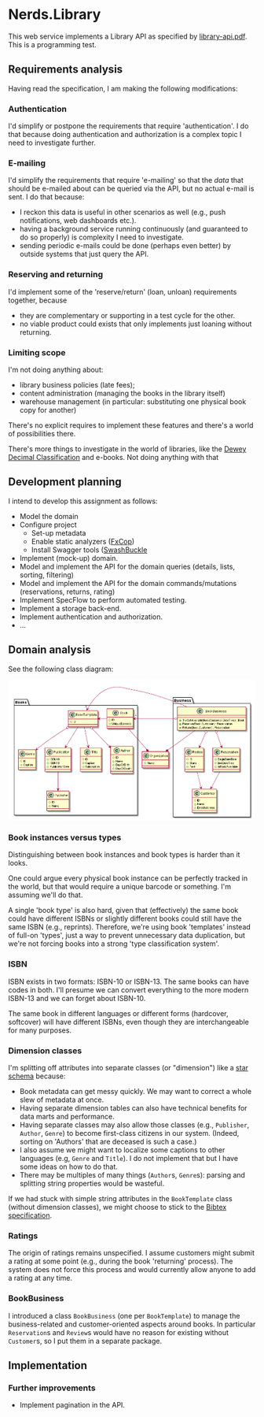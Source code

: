 # Nerds.Library

This web service implements a Library API as specified by [library-api.pdf](library-api.pdf). This is a programming test.

## Requirements analysis

Having read the specification, I am making the following modifications:

### Authentication

I'd simplify or postpone the requirements that require 'authentication'. I do that because doing authentication and authorization is a complex topic I need to investigate further.

### E-mailing

I'd simplify the requirements that require 'e-mailing' so that the *data* that should be e-mailed about can be queried via the API, but no actual e-mail is sent. I do that because:

- I reckon this data is useful in other scenarios as well (e.g., push notifications, web dashboards etc.).
- having a background service running continuously (and guaranteed to do so properly) is complexity I need to investigate.
- sending periodic e-mails could be done (perhaps even better) by outside systems that just query the API.

### Reserving and returning

I'd implement some of the 'reserve/return' (loan, unloan) requirements together, because
  - they are complementary or supporting in a test cycle for the other.
  - no viable product could exists that only implements just loaning without returning.

### Limiting scope

I'm not doing anything about:

- library business policies (late fees);
- content administration (managing the books in the library itself)
- warehouse management (in particular: substituting one physical book copy for another)

There's no explicit requires to implement these features and there's a world of possibilities there.

There's more things to investigate in the world of libraries, like the [Dewey Decimal Classification](https://en.wikipedia.org/wiki/Dewey_Decimal_Classification) and e-books. Not doing anything with that

## Development planning

I intend to develop this assignment as follows:

- Model the domain
- Configure project
  - Set-up metadata
  - Enable static analyzers ([FxCop](https://www.nuget.org/packages/Microsoft.CodeAnalysis.FxCopAnalyzers))
  - Install Swagger tools ([SwashBuckle](https://docs.microsoft.com/en-us/aspnet/core/tutorials/getting-started-with-swashbuckle?view=aspnetcore-2.2&tabs=visual-studio)
- Implement (mock-up) domain.
- Model and implement the API for the domain queries (details, lists, sorting, filtering)
- Model and implement the API for the domain commands/mutations (reservations, returns, rating)
- Implement SpecFlow to perform automated testing.
- Implement a storage back-end.
- Implement authentication and authorization.
- ...

## Domain analysis

See the following class diagram:

![Class diagram](library-api.png)

### Book instances versus types

Distinguishing between book instances and book types is harder than it looks.

One could argue every physical book instance can be perfectly tracked in the world, but that would require a unique barcode or something. I'm assuming we'll do that.

A single 'book type' is also hard, given that (effectively) the same book could have different ISBNs or slightly different books could still have the same ISBN (e.g., reprints). Therefore, we're using book 'templates' instead of full-on 'types', just a way to prevent unnecessary data duplication, but we're not forcing books into a strong 'type classification system'.

### ISBN

ISBN exists in two formats: ISBN-10 or ISBN-13. The same books can have codes in both. I'll presume we can convert everything to the more modern ISBN-13 and we can forget about ISBN-10.

The same book in different languages or different forms (hardcover, softcover) will have different ISBNs, even though they are interchangeable for many purposes.

### Dimension classes

I'm splitting off attributes into separate classes (or "dimension") like a [star schema](https://en.wikipedia.org/wiki/Star_schema) because:

- Book metadata can get messy quickly. We may want to correct a whole slew of metadata at once.
- Having separate dimension tables can also have technical benefits for data marts and performance.
- Having separate classes may also allow those classes (e.g., `Publisher`, `Author`, `Genre`) to become first-class citizens in our system. (Indeed, sorting on 'Authors' that are deceased is such a case.)
- I also assume we might want to localize some captions to other languages (e.g, `Genre` and `Title`). I do not implement that but I have some ideas on how to do that.
- There may be multiples of many things (`Author`s, `Genre`s): parsing and splitting string properties would be wasteful.

If we had stuck with simple string attributes in the `BookTemplate` class (without dimension classes), we might choose to stick to the [Bibtex specification](https://en.wikibooks.org/wiki/LaTeX/Bibliography_Management).

### Ratings

The origin of ratings remains unspecified. I assume customers might submit a rating at some point (e.g., during the book 'returning' process). The system does not force this process and would currently allow anyone to add a rating at any time.

### BookBusiness

I introduced a class `BookBusiness` (one per `BookTemplate`) to manage the business-related and customer-oriented aspects around books. In particular `Reservation`s and `Review`s would have no reason for existing without `Customer`s, so I put them in a separate package.

## Implementation

### Further improvements

- Implement pagination in the API.
